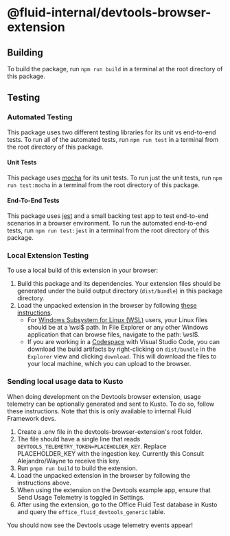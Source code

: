 # @fluid-internal/devtools-browser-extension

## Building

To build the package, run `npm run build` in a terminal at the root directory of this package.

## Testing

### Automated Testing

This package uses two different testing libraries for its unit vs end-to-end tests.
To run all of the automated tests, run `npm run test` in a terminal from the root directory of this package.

#### Unit Tests

This package uses [mocha](https://mochajs.org/) for its unit tests.
To run just the unit tests, run `npm run test:mocha` in a terminal from the root directory of this package.

#### End-To-End Tests

This package uses [jest](https://jestjs.io/) and a small backing test app to test end-to-end scenarios in a browser environment.
To run the automated end-to-end tests, run `npm run test:jest` in a terminal from the root directory of this package.

### Local Extension Testing

To use a local build of this extension in your browser:

1. Build this package and its dependencies.
   Your extension files should be generated under the build output directory (`dist/bundle`) in this package directory.
2. Load the unpacked extension in the browser by following [these instructions](https://developer.chrome.com/docs/extensions/mv3/getstarted/development-basics/#load-unpacked).
    - For [Windows Subsystem for Linux (WSL)](https://learn.microsoft.com/en-us/windows/wsl/about) users, your Linux files should be at a \\wsl$ path.
      In File Explorer or any other Windows application that can browse files, navigate to the path: \\wsl$.
    - If you are working in a [Codespace](https://code.visualstudio.com/docs/remote/codespaces) with Visual Studio Code, you can download the build artifacts by right-clicking on `dist/bundle` in the `Explorer` view and clicking `download`. This will download the files to your local machine, which you can upload to the browser.

### Sending local usage data to Kusto

When doing development on the Devtools browser extension, usage telemetry can be optionally generated and sent to Kusto. To do so, follow these instructions. Note that this is only available to internal Fluid Framework devs.

1. Create a .env file in the devtools-browser-extension's root folder.
2. The file should have a single line that reads `DEVTOOLS_TELEMETRY_TOKEN=PLACEHOLDER_KEY`. Replace PLACEHOLDER_KEY with the ingestion key. Currently this Consult Alejandro/Wayne to receive this key.
3. Run `pnpm run build` to build the extension.
4. Load the unpacked extension in the browser by following the instructions above.
5. When using the extension on the Devtools example app, ensure that Send Usage Telemetry is toggled in Settings.
6. After using the extension, go to the Office Fluid Test database in Kusto and query the `office_fluid_devtools_generic` table.

You should now see the Devtools usage telemetry events appear!
